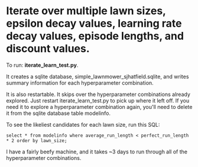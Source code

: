 # Iterate over multiple lawn sizes, epsilon decay values, learning rate decay values, episode lengths, and discount values.

To run: **iterate_learn_test.py**.

It creates a sqlite database, simple_lawnmower_sjhatfield.sqlite, and writes summary information for each hyperparameter combination.

It is also restartable.  It skips over the hyperparameter combinations already explored.  Just restart iterate_learn_test.py to pick up where it left off.  If you need it to explore a hyperparameter combination again, you'll need to delete it from the sqlite database table modelinfo.

To see the likeliest candidates for each lawn size, run this SQL: 

`select * from modelinfo where average_run_length < perfect_run_length * 2 order by lawn_size;`

I have a fairly beefy machine, and it takes ~3 days to run through all of the hyperparameter combinations.
